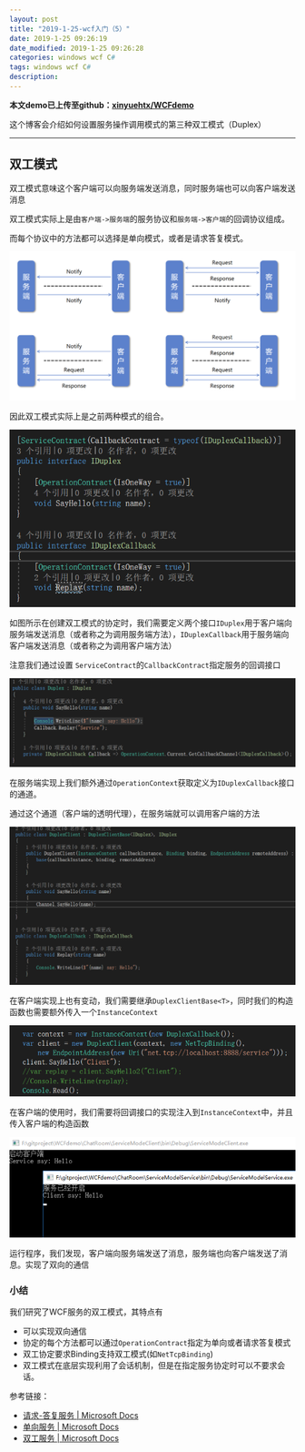 ```yaml
---
layout: post
title: "2019-1-25-wcf入门（5）"
date: 2019-1-25 09:26:19
date_modified: 2019-1-25 09:26:28
categories: windows wcf C#
tags: windows wcf C#
description: 
---
```


**本文demo已上传至github：[xinyuehtx/WCFdemo](https://github.com/xinyuehtx/WCFdemo)**

这个博客会介绍如何设置服务操作调用模式的第三种双工模式（Duplex）

-----

## 双工模式

双工模式意味这个客户端可以向服务端发送消息，同时服务端也可以向客户端发送消息

双工模式实际上是由`客户端->服务端`的服务协议和`服务端->客户端`的回调协议组成。

而每个协议中的方法都可以选择是单向模式，或者是请求答复模式。

![1548486664930](../media/1548486664930.png)

因此双工模式实际上是之前两种模式的组合。

![1548571456248](../media/1548571456248.png)

如图所示在创建双工模式的协定时，我们需要定义两个接口`IDuplex`用于客户端向服务端发送消息（或者称之为调用服务端方法），`IDuplexCallback`用于服务端向客户端发送消息（或者称之为调用客户端方法）

注意我们通过设置	`ServiceContract`的`CallbackContract`指定服务的回调接口

![1548571912370](../media/1548571912370.png)

在服务端实现上我们额外通过`OperationContext`获取定义为`IDuplexCallback`接口的通道。

通过这个通道（客户端的透明代理），在服务端就可以调用客户端的方法

![1548572239594](../media/1548572239594.png)

在客户端实现上也有变动，我们需要继承`DuplexClientBase<T>`，同时我们的构造函数也需要额外传入一个`InstanceContext`

![1548572424533](../media/1548572424533.png)

在客户端的使用时，我们需要将回调接口的实现注入到`InstanceContext`中，并且传入客户端的构造函数

![1548572540382](../media/1548572540382.png)

运行程序，我们发现，客户端向服务端发送了消息，服务端也向客户端发送了消息。实现了双向的通信

### 小结

我们研究了WCF服务的双工模式，其特点有

- 可以实现双向通信
- 协定的每个方法都可以通过`OperationContract`指定为单向或者请求答复模式
- 双工协定要求Binding支持双工模式(如`NetTcpBinding`)
- 双工模式在底层实现利用了会话机制，但是在指定服务协定时可以不要求会话。

参考链接：

- [请求-答复服务 | Microsoft Docs](https://docs.microsoft.com/zh-cn/dotnet/framework/wcf/feature-details/request-reply-services)
- [单向服务 | Microsoft Docs](https://docs.microsoft.com/zh-cn/dotnet/framework/wcf/feature-details/one-way-services)
- [双工服务 | Microsoft Docs](https://docs.microsoft.com/zh-cn/dotnet/framework/wcf/feature-details/duplex-services)





